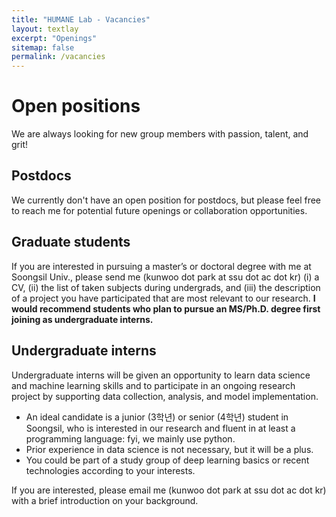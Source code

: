 ```yaml
---
title: "HUMANE Lab - Vacancies"
layout: textlay
excerpt: "Openings"
sitemap: false
permalink: /vacancies
---
```


# Open positions

We are always looking for new group members with passion, talent, and grit!

## Postdocs
We currently don't have an open position for postdocs, but please feel free to reach me for potential future openings or collaboration opportunities.

## Graduate students
If you are interested in pursuing a master’s or doctoral degree with me at Soongsil Univ., please send me (kunwoo dot park at ssu dot ac dot kr) (i) a CV, (ii) the list of taken subjects during undergrads, and (iii) the description of a project you have participated that are most relevant to our research. **I would recommend students who plan to pursue an MS/Ph.D. degree first joining as undergraduate interns.**

## Undergraduate interns
Undergraduate interns will be given an opportunity to learn data science and machine learning skills and to participate in an ongoing research project by supporting data collection, analysis, and model implementation. 

- An ideal candidate is a junior (3학년) or senior (4학년) student in Soongsil, who is interested in our research and fluent in at least a programming language: fyi, we mainly use python.
- Prior experience in data science is not necessary, but it will be a plus. 
- You could be part of a study group of deep learning basics or recent technologies according to your interests. 

If you are interested, please email me (kunwoo dot park at ssu dot ac dot kr) with a brief introduction on your background. 



